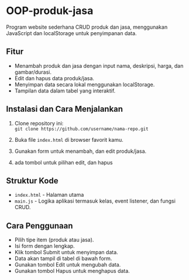 # OOP-produk-jasa
Program website sederhana CRUD produk dan jasa, menggunakan JavaScript dan localStorage untuk penyimpanan data.

## Fitur
- Menambah produk dan jasa dengan input nama, deskripsi, harga, dan gambar/durasi.
- Edit dan hapus data produk/jasa.
- Menyimpan data secara lokal menggunakan localStorage.
- Tampilan data dalam tabel yang interaktif.

## Instalasi dan Cara Menjalankan

1. Clone repository ini:  
   `git clone https://github.com/username/nama-repo.git`

2. Buka file `index.html` di browser favorit kamu.

3. Gunakan form untuk menambah, dan edit produk/jasa.
   
4. ada tombol untuk pilihan edit, dan hapus

## Struktur Kode

- `index.html` - Halaman utama
- `main.js` - Logika aplikasi termasuk kelas, event listener, dan fungsi CRUD.

## Cara Penggunaan

- Pilih tipe item (produk atau jasa).
- Isi form dengan lengkap.
- Klik tombol Submit untuk menyimpan data.
- Data akan tampil di tabel di bawah form.
- Gunakan tombol Edit untuk mengubah data.
- Gunakan tombol Hapus untuk menghapus data.
